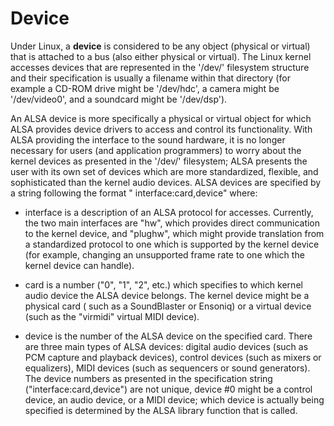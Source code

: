 # Device

Under Linux, a **device** is considered to be any object (physical or virtual)
that is attached to a bus (also either physical or virtual). The Linux kernel
accesses devices that are represented in the '/dev/' filesystem structure and
their specification is usually a filename within that directory (for example a
CD-ROM drive might be '/dev/hdc', a camera might be '/dev/video0', and a
soundcard might be '/dev/dsp').

An ALSA device is more specifically a physical or virtual object for which ALSA
provides device drivers to access and control its functionality. With ALSA
providing the interface to the sound hardware, it is no longer necessary for
users (and application programmers) to worry about the kernel devices as
presented in the '/dev/' filesystem; ALSA presents the user with its own set of
devices which are more standardized, flexible, and sophisticated than the kernel
audio devices. ALSA devices are specified by a string following the format "
interface:card,device" where:

* interface is a description of an ALSA protocol for accesses. Currently, the
  two main interfaces are "hw", which provides direct communication to the
  kernel device, and "plughw", which might provide translation from a
  standardized protocol to one which is supported by the kernel device (for
  example, changing an unsupported frame rate to one which the kernel device can
  handle).

* card is a number ("0", "1", "2", etc.) which specifies to which kernel audio
  device the ALSA device belongs. The kernel device might be a physical card (
  such as a SoundBlaster or Ensoniq) or a virtual device (such as the "virmidi"
  virtual MIDI device).

* device is the number of the ALSA device on the specified card. There are three
  main types of ALSA devices: digital audio devices (such as PCM capture and
  playback devices), control devices (such as mixers or equalizers), MIDI
  devices (such as sequencers or sound generators). The device numbers as
  presented in the specification string ("interface:card,device") are not
  unique, device #0 might be a control device, an audio device, or a MIDI
  device; which device is actually being specified is determined by the ALSA
  library function that is called.